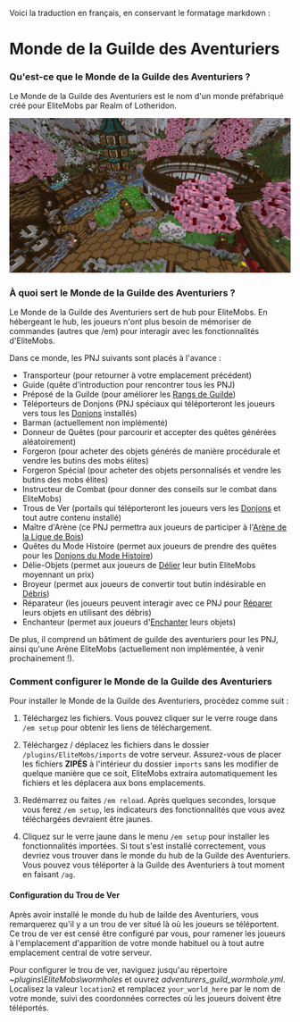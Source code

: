 Voici la traduction en français, en conservant le formatage markdown :

# Monde de la Guilde des Aventuriers

### Qu'est-ce que le Monde de la Guilde des Aventuriers ?

Le Monde de la Guilde des Aventuriers est le nom d'un monde préfabriqué créé pour EliteMobs par Realm of Lotheridon.

![ag_pic_1.jpg](../../../img/wiki/ag_pic_1.jpg)

### À quoi sert le Monde de la Guilde des Aventuriers ?

Le Monde de la Guilde des Aventuriers sert de hub pour EliteMobs. En hébergeant le hub, les joueurs n'ont plus besoin de mémoriser de commandes (autres que /em) pour interagir avec les fonctionnalités d'EliteMobs.

Dans ce monde, les PNJ suivants sont placés à l'avance :

- Transporteur (pour retourner à votre emplacement précédent)
- Guide (quête d'introduction pour rencontrer tous les PNJ)
- Préposé de la Guilde (pour améliorer les [Rangs de Guilde](fr/elitemobs/understanding_the_basics_of_elitemobs.md&section=step-2:-discovering-the-economy))
- Téléporteurs de Donjons (PNJ spéciaux qui téléporteront les joueurs vers tous les [Donjons](fr/elitemobs/dungeons.md) installés)
- Barman (actuellement non implémenté)
- Donneur de Quêtes (pour parcourir et accepter des quêtes générées aléatoirement)
- Forgeron (pour acheter des objets générés de manière procédurale et vendre les butins des mobs élites)
- Forgeron Spécial (pour acheter des objets personnalisés et vendre les butins des mobs élites)
- Instructeur de Combat (pour donner des conseils sur le combat dans EliteMobs)
- Trous de Ver (portails qui téléporteront les joueurs vers les [Donjons](fr/elitemobs/dungeons.md) et tout autre contenu installé)
- Maître d'Arène (ce PNJ permettra aux joueurs de participer à l'[Arène de la Ligue de Bois](fr/elitemobs/understanding_the_basics_of_elitemobs.md&section=arenas))
- Quêtes du Mode Histoire (permet aux joueurs de prendre des quêtes pour les [Donjons du Mode Histoire](www.magmaguy.com))
- Délie-Objets (permet aux joueurs de [Délier](fr/elitemobs/item_upgrade_system.md&section=unbinding-items) leur butin EliteMobs moyennant un prix)
- Broyeur (permet aux joueurs de convertir tout butin indésirable en [Débris](fr/elitemobs/item_upgrade_system.md&section=scrapping-items))
- Réparateur (les joueurs peuvent interagir avec ce PNJ pour [Réparer](fr/elitemobs/item_upgrade_system.md&section=repairing-elite-items) leurs objets en utilisant des débris)
- Enchanteur (permet aux joueurs d'[Enchanter](fr/elitemobs/item_upgrade_system.md&section=enchanting-elite-items) leurs objets)

De plus, il comprend un bâtiment de guilde des aventuriers pour les PNJ, ainsi qu'une Arène EliteMobs (actuellement non implémentée, à venir prochainement !).

### Comment configurer le Monde de la Guilde des Aventuriers

Pour installer le Monde de la Guilde des Aventuriers, procédez comme suit :

1. Téléchargez les fichiers. Vous pouvez cliquer sur le verre rouge dans `/em setup` pour obtenir les liens de téléchargement.

2. Téléchargez / déplacez les fichiers dans le dossier `/plugins/EliteMobs/imports` de votre serveur. Assurez-vous de placer les fichiers **ZIPÉS** à l'intérieur du dossier `imports` sans les modifier de quelque manière que ce soit, EliteMobs extraira automatiquement les fichiers et les déplacera aux bons emplacements.

3. Redémarrez ou faites `/em reload`. Après quelques secondes, lorsque vous ferez `/em setup`, les indicateurs des fonctionnalités que vous avez téléchargées devraient être jaunes.

4. Cliquez sur le verre jaune dans le menu `/em setup` pour installer les fonctionnalités importées. Si tout s'est installé correctement, vous devriez vous trouver dans le monde du hub de la Guilde des Aventuriers. Vous pouvez vous téléporter à la Guilde des Aventuriers à tout moment en faisant `/ag`.

#### Configuration du Trou de Ver

Après avoir installé le monde du hub de lailde des Aventuriers, vous remarquerez qu'il y a un trou de ver situé là où les joueurs se téléportent. Ce trou de ver est censé être configuré par vous, pour ramener les joueurs à l'emplacement d'apparition de votre monde habituel ou à tout autre emplacement central de votre serveur.

Pour configurer le trou de ver, naviguez jusqu'au répertoire *~plugins\EliteMobs\wormholes* et ouvrez *adventurers_guild_wormhole.yml*. Localisez la valeur `location2` et remplacez `your_world_here` par le nom de votre monde, suivi des coordonnées correctes où les joueurs doivent être téléportés.